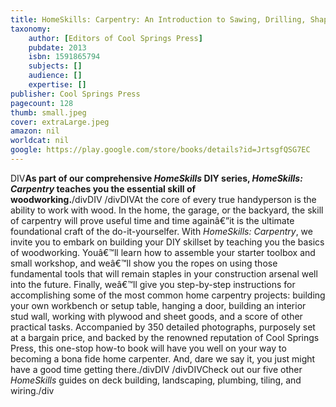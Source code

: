 ```yaml
---
title: HomeSkills: Carpentry: An Introduction to Sawing, Drilling, Shaping & Joining Wood
taxonomy:
	author: [Editors of Cool Springs Press]
	pubdate: 2013
	isbn: 1591865794
	subjects: []
	audience: []
	expertise: []
publisher: Cool Springs Press
pagecount: 128
thumb: small.jpeg
cover: extraLarge.jpeg
amazon: nil
worldcat: nil
google: https://play.google.com/store/books/details?id=JrtsgfQSG7EC
---
```

DIV<b>As part of our comprehensive <i>HomeSkills</i> DIY series, <i>HomeSkills: Carpentry</i> teaches you the essential skill of woodworking.</b>/divDIV /divDIVAt the core of every true handyperson is the ability to work with wood. In the home, the garage, or the backyard, the skill of carpentry will prove useful time and time againâ€”it is the ultimate foundational craft of the do-it-yourselfer. With <i>HomeSkills: Carpentry</i>, we invite you to embark on building your DIY skillset by teaching you the basics of woodworking. Youâ€™ll learn how to assemble your starter toolbox and small workshop, and weâ€™ll show you the ropes on using those fundamental tools that will remain staples in your construction arsenal well into the future. Finally, weâ€™ll give you step-by-step instructions for accomplishing some of the most common home carpentry projects: building your own workbench or setup table, hanging a door, building an interior stud wall, working with plywood and sheet goods, and a score of other practical tasks. Accompanied by 350 detailed photographs, purposely set at a bargain price, and backed by the renowned reputation of Cool Springs Press, this one-stop how-to book will have you well on your way to becoming a bona fide home carpenter. And, dare we say it, you just might have a good time getting there./divDIV /divDIVCheck out our five other <i>HomeSkills</i> guides on deck building, landscaping, plumbing, tiling, and wiring./div<br>